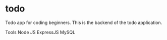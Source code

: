 # todo
Todo app for coding beginners.
This is the backend of the todo application.

Tools
Node JS
ExpressJS
MySQL
